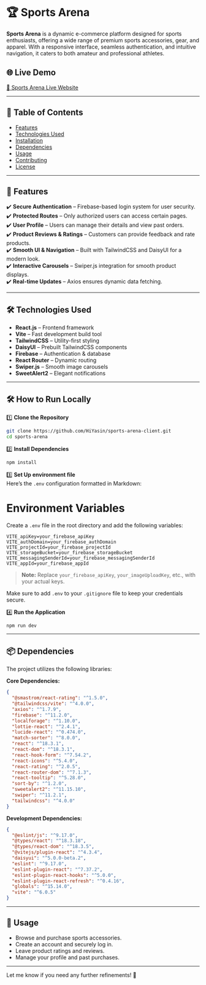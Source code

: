 # 🏆 Sports Arena

**Sports Arena** is a dynamic e-commerce platform designed for sports enthusiasts, offering a wide range of premium sports accessories, gear, and apparel. With a responsive interface, seamless authentication, and intuitive navigation, it caters to both amateur and professional athletes.

## 🌐 Live Demo

[🔗 Sports Arena Live Website](https://sports-arena-cb441.web.app)

---

## 📜 Table of Contents

- [Features](#features)
- [Technologies Used](#technologies-used)
- [Installation](#installation)
- [Dependencies](#dependencies)
- [Usage](#usage)
- [Contributing](#contributing)
- [License](#license)

---

## 🔑 Features

✔️ **Secure Authentication** – Firebase-based login system for user security.  
✔️ **Protected Routes** – Only authorized users can access certain pages.  
✔️ **User Profile** – Users can manage their details and view past orders.  
✔️ **Product Reviews & Ratings** – Customers can provide feedback and rate products.  
✔️ **Smooth UI & Navigation** – Built with TailwindCSS and DaisyUI for a modern look.  
✔️ **Interactive Carousels** – Swiper.js integration for smooth product displays.  
✔️ **Real-time Updates** – Axios ensures dynamic data fetching.  

---

## 🛠️ Technologies Used

- **React.js** – Frontend framework  
- **Vite** – Fast development build tool  
- **TailwindCSS** – Utility-first styling  
- **DaisyUI** – Prebuilt TailwindCSS components  
- **Firebase** – Authentication & database  
- **React Router** – Dynamic routing  
- **Swiper.js** – Smooth image carousels  
- **SweetAlert2** – Elegant notifications  

---

## 🛠️ How to Run Locally  

1️⃣ **Clone the Repository**  
```sh
git clone https://github.com/HiYasin/sports-arena-client.git
cd sports-arena
```

2️⃣ **Install Dependencies**  
```sh
npm install
```

3️⃣ **Set Up environment file**  
Here’s the `.env` configuration formatted in Markdown:

# Environment Variables

Create a `.env` file in the root directory and add the following variables:

```env
VITE_apiKey=your_firebase_apiKey
VITE_authDomain=your_firebase_authDomain
VITE_projectId=your_firebase_projectId
VITE_storageBucket=your_firebase_storageBucket
VITE_messagingSenderId=your_firebase_messagingSenderId
VITE_appId=your_firebase_appId
```
> **Note:** Replace `your_firebase_apiKey`, `your_imageUploadKey`, etc., with your actual keys.

Make sure to add `.env` to your `.gitignore` file to keep your credentials secure.

4️⃣ **Run the Application**  
```sh
npm run dev
```
---

## 📦 Dependencies

The project utilizes the following libraries:

**Core Dependencies:**
```json
{
  "@smastrom/react-rating": "^1.5.0",
  "@tailwindcss/vite": "^4.0.0",
  "axios": "^1.7.9",
  "firebase": "^11.2.0",
  "localforage": "^1.10.0",
  "lottie-react": "^2.4.1",
  "lucide-react": "^0.474.0",
  "match-sorter": "^8.0.0",
  "react": "^18.3.1",
  "react-dom": "^18.3.1",
  "react-hook-form": "^7.54.2",
  "react-icons": "^5.4.0",
  "react-rating": "^2.0.5",
  "react-router-dom": "^7.1.3",
  "react-tooltip": "^5.28.0",
  "sort-by": "^1.2.0",
  "sweetalert2": "^11.15.10",
  "swiper": "^11.2.1",
  "tailwindcss": "^4.0.0"
}
```

**Development Dependencies:**
```json
{
  "@eslint/js": "^9.17.0",
  "@types/react": "^18.3.18",
  "@types/react-dom": "^18.3.5",
  "@vitejs/plugin-react": "^4.3.4",
  "daisyui": "^5.0.0-beta.2",
  "eslint": "^9.17.0",
  "eslint-plugin-react": "^7.37.2",
  "eslint-plugin-react-hooks": "^5.0.0",
  "eslint-plugin-react-refresh": "^0.4.16",
  "globals": "^15.14.0",
  "vite": "^6.0.5"
}
```

---

## 📖 Usage

- Browse and purchase sports accessories.  
- Create an account and securely log in.  
- Leave product ratings and reviews.  
- Manage your profile and past purchases.

---

Let me know if you need any further refinements! 🚀
